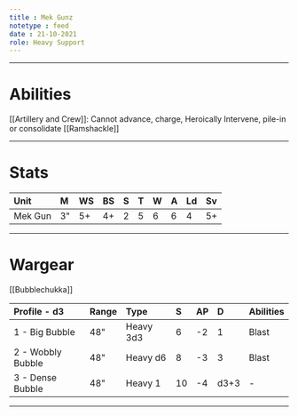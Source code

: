 ```yaml
---
title : Mek Gunz
notetype : feed
date : 21-10-2021
role: Heavy Support
---
```


---

# Abilities

[[Artillery and Crew]]: Cannot advance, charge, Heroically Intervene, pile-in or consolidate
[[Ramshackle]]

---

# Stats

| Unit    | M   | WS  | BS  | S   | T   | W   | A   | Ld  | Sv  |
|:------- |:--- |:--- |:--- |:--- |:--- |:--- |:--- |:--- |:--- |
| Mek Gun | 3"  | 5+  | 4+  | 2   | 5   | 6   | 6   | 4   | 5+  |

---

# Wargear

[[Bubblechukka]]

| Profile - d3      | Range | Type      | S   | AP  | D    | Abilities |
|:----------------- |:----- |:--------- |:--- |:--- |:---- |:--------- |
| 1 - Big Bubble    | 48"   | Heavy 3d3 | 6   | -2  | 1    | Blast     |
| 2 - Wobbly Bubble | 48"   | Heavy d6  | 8   | -3  | 3    | Blast     |
| 3 - Dense Bubble  | 48"   | Heavy 1   | 10  | -4  | d3+3 | -         |

---